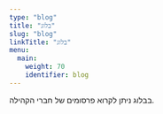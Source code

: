 ```yaml
---
type: "blog"
title: "בלוג"
slug: "blog"
linkTitle: "בלוג"
menu:
  main:
    weight: 70
    identifier: blog
---
```


בבלוג ניתן לקרוא פרסומים של חברי הקהילה.